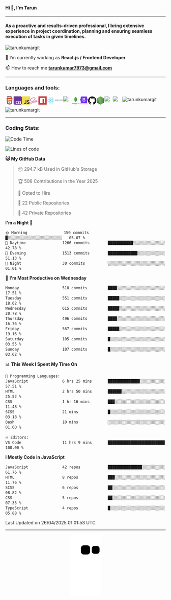 <h4>Hi 👋, I'm Tarun</h4>
<hr />
<h4 align="left">As a proactive and results-driven professional, I bring extensive experience in project coordination, planning and
 ensuring seamless execution of tasks in given timelines.</h4>

<p><img src="https://komarev.com/ghpvc/?username=tarunkumargit&label=Profile%20views&color=0e75b6&style=flat" alt="tarunkumargit" /> </p>

🔭 I’m currently working as **React.js / Frontend Developer**

📫 How to reach me **tarunkumar7973@gmail.com**

<hr />

### Languages and tools:

 <img align="left" width="26px" src="https://raw.githubusercontent.com/github/explore/80688e429a7d4ef2fca1e82350fe8e3517d3494d/topics/html/html.png" />
 <img align="left" width="26px" src="https://raw.githubusercontent.com/github/explore/80688e429a7d4ef2fca1e82350fe8e3517d3494d/topics/css/css.png" />
 <img align="left" width="26px" src="https://raw.githubusercontent.com/github/explore/80688e429a7d4ef2fca1e82350fe8e3517d3494d/topics/javascript/javascript.png" />
 <img align="left" width="26px" src="https://raw.githubusercontent.com/github/explore/80688e429a7d4ef2fca1e82350fe8e3517d3494d/topics/sass/sass.png" />
 <img align="left" width="26px" src="https://raw.githubusercontent.com/github/explore/80688e429a7d4ef2fca1e82350fe8e3517d3494d/topics/npm/npm.png" />
 <img align="left" width="26px" src="https://raw.githubusercontent.com/github/explore/80688e429a7d4ef2fca1e82350fe8e3517d3494d/topics/react/react.png" />
 <img align="left" width="26px" src="https://raw.githubusercontent.com/devicons/devicon/master/icons/express/express-original-wordmark.svg"/>
 <img align="left" width="26px" src="https://www.vectorlogo.zone/logos/figma/figma-icon.svg"/>
 <img align="left" width="26px" src="https://raw.githubusercontent.com/devicons/devicon/master/icons/mongodb/mongodb-original-wordmark.svg"/>
 <img align="left" width="26px" src="https://raw.githubusercontent.com/devicons/devicon/master/icons/bootstrap/bootstrap-plain-wordmark.svg" />
 <img align="left" width="26px" src="https://raw.githubusercontent.com/github/explore/78df643247d429f6cc873026c0622819ad797942/topics/github/github.png" />
 <img align="left" width="26px" src="https://raw.githubusercontent.com/github/explore/80688e429a7d4ef2fca1e82350fe8e3517d3494d/topics/nodejs/nodejs.png" />
 <img align="left" width="26px" src="https://download.blender.org/branding/community/blender_community_badge_white.svg" />
 <img align="left" width="26px" src="https://www.vectorlogo.zone/logos/tailwindcss/tailwindcss-icon.svg"/>

&nbsp;<img align="center" src="https://github-readme-stats.vercel.app/api?username=tarunkumargit&show_icons=true&theme=react" alt="tarunkumargit" />

<img align="center" src="https://github-readme-streak-stats.herokuapp.com/?user=tarunkumargit&show_icons=true&theme=react" alt="tarunkumargit" />

<hr>

### Coding Stats:

<!--START_SECTION:waka-->
![Code Time](http://img.shields.io/badge/Code%20Time-1%2C936%20hrs%2029%20mins-blue)

![Lines of code](https://img.shields.io/badge/From%20Hello%20World%20I%27ve%20Written-3.3%20million%20lines%20of%20code-blue)

**🐱 My GitHub Data** 

> 📦 294.7 kB Used in GitHub's Storage 
 > 
> 🏆 506 Contributions in the Year 2025
 > 
> 💼 Opted to Hire
 > 
> 📜 22 Public Repositories 
 > 
> 🔑 42 Private Repositories 
 > 
**I'm a Night 🦉** 

```text
🌞 Morning                150 commits         █░░░░░░░░░░░░░░░░░░░░░░░░   05.07 % 
🌆 Daytime                1266 commits        ███████████░░░░░░░░░░░░░░   42.78 % 
🌃 Evening                1513 commits        █████████████░░░░░░░░░░░░   51.13 % 
🌙 Night                  30 commits          ░░░░░░░░░░░░░░░░░░░░░░░░░   01.01 % 
```
📅 **I'm Most Productive on Wednesday** 

```text
Monday                   518 commits         ████░░░░░░░░░░░░░░░░░░░░░   17.51 % 
Tuesday                  551 commits         █████░░░░░░░░░░░░░░░░░░░░   18.62 % 
Wednesday                615 commits         █████░░░░░░░░░░░░░░░░░░░░   20.78 % 
Thursday                 496 commits         ████░░░░░░░░░░░░░░░░░░░░░   16.76 % 
Friday                   567 commits         █████░░░░░░░░░░░░░░░░░░░░   19.16 % 
Saturday                 105 commits         █░░░░░░░░░░░░░░░░░░░░░░░░   03.55 % 
Sunday                   107 commits         █░░░░░░░░░░░░░░░░░░░░░░░░   03.62 % 
```


📊 **This Week I Spent My Time On** 

```text
💬 Programming Languages: 
JavaScript               6 hrs 25 mins       ██████████████░░░░░░░░░░░   57.51 % 
HTML                     2 hrs 50 mins       ██████░░░░░░░░░░░░░░░░░░░   25.52 % 
CSS                      1 hr 16 mins        ███░░░░░░░░░░░░░░░░░░░░░░   11.48 % 
SCSS                     21 mins             █░░░░░░░░░░░░░░░░░░░░░░░░   03.18 % 
Bash                     10 mins             ░░░░░░░░░░░░░░░░░░░░░░░░░   01.60 % 

🔥 Editors: 
VS Code                  11 hrs 9 mins       █████████████████████████   100.00 % 
```

**I Mostly Code in JavaScript** 

```text
JavaScript               42 repos            ███████████████░░░░░░░░░░   61.76 % 
HTML                     8 repos             ███░░░░░░░░░░░░░░░░░░░░░░   11.76 % 
SCSS                     6 repos             ██░░░░░░░░░░░░░░░░░░░░░░░   08.82 % 
CSS                      5 repos             ██░░░░░░░░░░░░░░░░░░░░░░░   07.35 % 
TypeScript               4 repos             █░░░░░░░░░░░░░░░░░░░░░░░░   05.88 % 
```




 Last Updated on 26/04/2025 01:01:53 UTC
<!--END_SECTION:waka-->

<hr>
<p align="center">
  <img src="https://github.com/tarunkumargit/tarunkumargit/raw/output/github-contribution-grid-snake.svg" alt="snake"></center>
</p>
